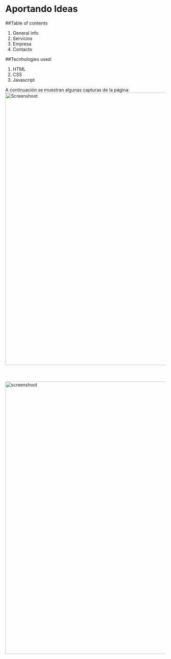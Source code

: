 <h1>Aportando Ideas</h1>

##Table of contents 
  1. General info
  2. Servicios
  3. Empresa
  4. Contacto

##Tecnhologies used:
  1. HTML
  2. CSS
  3. Javascript

A continuación se muestran algunas capturas de la página: 
<img width= "853" alt ="Screenshoot" src="https://github.com/user-attachments/assets/2332be11-a8d0-45bd-a50a-7d706c3c6b48">
<br><br>
<br><br>
<img width="853" alt="screenshoot" src="https://github.com/user-attachments/assets/591e23f4-1ba0-47b5-ac5b-4a78ea2c2745">
